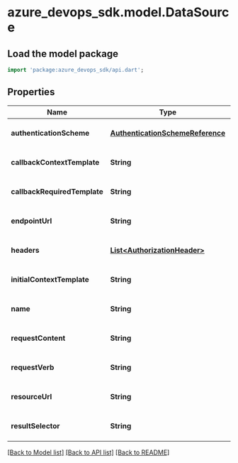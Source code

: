 # azure_devops_sdk.model.DataSource

## Load the model package
```dart
import 'package:azure_devops_sdk/api.dart';
```

## Properties
Name | Type | Description | Notes
------------ | ------------- | ------------- | -------------
**authenticationScheme** | [**AuthenticationSchemeReference**](AuthenticationSchemeReference.md) |  | [optional] [default to null]
**callbackContextTemplate** | **String** | Gets or sets the pagination format supported by this data source(ContinuationToken/SkipTop). | [optional] [default to null]
**callbackRequiredTemplate** | **String** | Gets or sets the template to check if subsequent call is needed. | [optional] [default to null]
**endpointUrl** | **String** | Gets or sets the endpoint url of the data source. | [optional] [default to null]
**headers** | [**List&lt;AuthorizationHeader&gt;**](AuthorizationHeader.md) | Gets or sets the authorization headers of the request. | [optional] [default to []]
**initialContextTemplate** | **String** | Gets or sets the initial value of the query params. | [optional] [default to null]
**name** | **String** | Gets or sets the name of the data source. | [optional] [default to null]
**requestContent** | **String** | Gets or sets the request content of the endpoint request. | [optional] [default to null]
**requestVerb** | **String** | Gets or sets the request method of the endpoint request. | [optional] [default to null]
**resourceUrl** | **String** | Gets or sets the resource url of the endpoint request. | [optional] [default to null]
**resultSelector** | **String** | Gets or sets the result selector to filter the response of the endpoint request. | [optional] [default to null]

[[Back to Model list]](../README.md#documentation-for-models) [[Back to API list]](../README.md#documentation-for-api-endpoints) [[Back to README]](../README.md)


